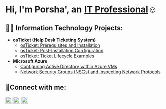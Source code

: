 
<h1>Hi, I'm Porsha', an <a href="https://linkedin.com/in/porshawoods">IT Professional</a>☺</h1>

<h2>👨‍💻 Information Technology Projects:</h2>

- <b>osTicket (Help Desk Ticketing System)</b>
  - [osTicket: Prerequisites and Installation](https://github.com/porshawoods/osticket-prereqs)
  - [osTicket: Post-Installation Configuration](https://github.com/porshawoodscc/post-install-config)
  - [osTicket: Ticket Lifecycle Examples](https://github.com/porshawoodscc/ticket-lifecycle)
- <b>Microsoft Azure</b>
  - [Configuring Active Directory within Azure VMs](https://github.com/porshawoodscc/configure-ad)
  - [Network Security Groups (NSGs) and Inspecting Network Protocols](https://github.com/porshawoodscc/azure-network-protocols)

<h2>🤳Connect with me:</h2>

[<img align="left" alt="Josh | Twitter" width="22px" src="https://cdn.jsdelivr.net/npm/simple-icons@v3/icons/twitter.svg" />][twitter]
[<img align="left" alt="Josh | LinkedIn" width="22px" src="https://cdn.jsdelivr.net/npm/simple-icons@v3/icons/linkedin.svg" />][linkedin]
[<img align="left" alt="Josh | Instagram" width="22px" src="https://cdn.jsdelivr.net/npm/simple-icons@v3/icons/instagram.svg" />][instagram]

[twitter]: https://twitter.com/Porsha
[instagram]: https://www.instagram.com/Porsha
[linkedin]: https://linkedin.com/in/Porsha

